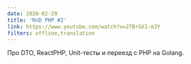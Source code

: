 ```yaml
---
date: 2020-02-29
title: 'RnD PHP #2'
link: https://www.youtube.com/watch?v=2TBrGX1-mJY
filters: offline,translation
---
```


Про DTO, ReactPHP, Unit-тесты и переезд с PHP на Golang.
